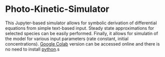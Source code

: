 # Photo-Kinetic-Simulator

This Jupyter-based simulator allows for symbolic derivation of differential equations from simple text-based input. Steady state approximations for selected species can be easily performed. Finally, it allows for simulatin of the model for various input parameters (rate constant, initial concentrations). [Google Colab](https://colab.research.google.com/github/dmadea/Photo-Kinetic-Simulator/blob/main/Simulator.ipynb) version can be accessed online and there is no need to install [python](https://www.python.org/).s